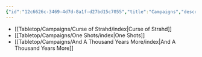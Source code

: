 ```yaml
---
{"id":"12c6626c-3469-4d7d-8a1f-d27bd15c7055","title":"Campaigns","description":"Tabletop Campaign overview.","publish":true,"date_created":"Tuesday, April 2nd 2024, 7:07:27 pm","date_modified":"Friday, April 26th 2024, 11:23:01 pm","editing_lock":true,"live_preview":true,"cssclasses":["mado-heading"],"path":"Tabletop/Campaigns/index.md","permalink":"/tabletop/campaigns/index/","PassFrontmatter":true}
---
```



- [[Tabletop/Campaigns/Curse of Strahd/index\|Curse of Strahd]]
- [[Tabletop/Campaigns/One Shots/index\|One Shots]]
- [[Tabletop/Campaigns/And A Thousand Years More/index\|And A Thousand Years More]]

